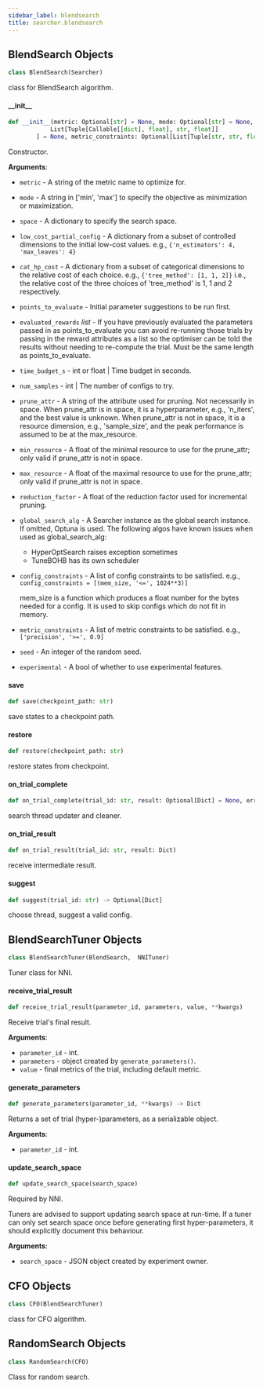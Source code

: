 ```yaml
---
sidebar_label: blendsearch
title: searcher.blendsearch
---
```


## BlendSearch Objects

```python
class BlendSearch(Searcher)
```

class for BlendSearch algorithm.

#### \_\_init\_\_

```python
def __init__(metric: Optional[str] = None, mode: Optional[str] = None, space: Optional[dict] = None, low_cost_partial_config: Optional[dict] = None, cat_hp_cost: Optional[dict] = None, points_to_evaluate: Optional[List[dict]] = None, evaluated_rewards: Optional[List] = None, time_budget_s: Union[int, float] = None, num_samples: Optional[int] = None, prune_attr: Optional[str] = None, min_resource: Optional[float] = None, max_resource: Optional[float] = None, reduction_factor: Optional[float] = None, global_search_alg: Optional[Searcher] = None, config_constraints: Optional[
            List[Tuple[Callable[[dict], float], str, float]]
        ] = None, metric_constraints: Optional[List[Tuple[str, str, float]]] = None, seed: Optional[int] = 20, experimental: Optional[bool] = False)
```

Constructor.

**Arguments**:

- `metric` - A string of the metric name to optimize for.
- `mode` - A string in ['min', 'max'] to specify the objective as
  minimization or maximization.
- `space` - A dictionary to specify the search space.
- `low_cost_partial_config` - A dictionary from a subset of
  controlled dimensions to the initial low-cost values.
  e.g., ```{'n_estimators': 4, 'max_leaves': 4}```
- `cat_hp_cost` - A dictionary from a subset of categorical dimensions
  to the relative cost of each choice.
  e.g., ```{'tree_method': [1, 1, 2]}```
  i.e., the relative cost of the three choices of 'tree_method'
  is 1, 1 and 2 respectively.
- `points_to_evaluate` - Initial parameter suggestions to be run first.
- `evaluated_rewards` _list_ - If you have previously evaluated the
  parameters passed in as points_to_evaluate you can avoid
  re-running those trials by passing in the reward attributes
  as a list so the optimiser can be told the results without
  needing to re-compute the trial. Must be the same length as
  points_to_evaluate.
- `time_budget_s` - int or float | Time budget in seconds.
- `num_samples` - int | The number of configs to try.
- `prune_attr` - A string of the attribute used for pruning.
  Not necessarily in space.
  When prune_attr is in space, it is a hyperparameter, e.g.,
  'n_iters', and the best value is unknown.
  When prune_attr is not in space, it is a resource dimension,
  e.g., 'sample_size', and the peak performance is assumed
  to be at the max_resource.
- `min_resource` - A float of the minimal resource to use for the
  prune_attr; only valid if prune_attr is not in space.
- `max_resource` - A float of the maximal resource to use for the
  prune_attr; only valid if prune_attr is not in space.
- `reduction_factor` - A float of the reduction factor used for
  incremental pruning.
- `global_search_alg` - A Searcher instance as the global search
  instance. If omitted, Optuna is used. The following algos have
  known issues when used as global_search_alg:
  - HyperOptSearch raises exception sometimes
  - TuneBOHB has its own scheduler
- `config_constraints` - A list of config constraints to be satisfied.
  e.g., ```config_constraints = [(mem_size, '<=', 1024**3)]```
  
  mem_size is a function which produces a float number for the bytes
  needed for a config.
  It is used to skip configs which do not fit in memory.
- `metric_constraints` - A list of metric constraints to be satisfied.
  e.g., `['precision', '>=', 0.9]`
- `seed` - An integer of the random seed.
- `experimental` - A bool of whether to use experimental features.

#### save

```python
def save(checkpoint_path: str)
```

save states to a checkpoint path.

#### restore

```python
def restore(checkpoint_path: str)
```

restore states from checkpoint.

#### on\_trial\_complete

```python
def on_trial_complete(trial_id: str, result: Optional[Dict] = None, error: bool = False)
```

search thread updater and cleaner.

#### on\_trial\_result

```python
def on_trial_result(trial_id: str, result: Dict)
```

receive intermediate result.

#### suggest

```python
def suggest(trial_id: str) -> Optional[Dict]
```

choose thread, suggest a valid config.

## BlendSearchTuner Objects

```python
class BlendSearchTuner(BlendSearch,  NNITuner)
```

Tuner class for NNI.

#### receive\_trial\_result

```python
def receive_trial_result(parameter_id, parameters, value, **kwargs)
```

Receive trial's final result.

**Arguments**:

- `parameter_id` - int.
- `parameters` - object created by `generate_parameters()`.
- `value` - final metrics of the trial, including default metric.

#### generate\_parameters

```python
def generate_parameters(parameter_id, **kwargs) -> Dict
```

Returns a set of trial (hyper-)parameters, as a serializable object.

**Arguments**:

- `parameter_id` - int.

#### update\_search\_space

```python
def update_search_space(search_space)
```

Required by NNI.

Tuners are advised to support updating search space at run-time.
If a tuner can only set search space once before generating first hyper-parameters,
it should explicitly document this behaviour.

**Arguments**:

- `search_space` - JSON object created by experiment owner.

## CFO Objects

```python
class CFO(BlendSearchTuner)
```

class for CFO algorithm.

## RandomSearch Objects

```python
class RandomSearch(CFO)
```

Class for random search.

